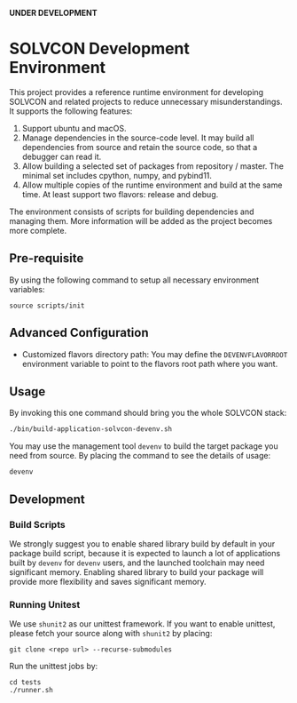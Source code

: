 **UNDER DEVELOPMENT**

# SOLVCON Development Environment

This project provides a reference runtime environment for developing SOLVCON
and related projects to reduce unnecessary misunderstandings.  It supports the
following features:

1. Support ubuntu and macOS.
2. Manage dependencies in the source-code level.  It may build all dependencies
   from source and retain the source code, so that a debugger can read it.
3. Allow building a selected set of packages from repository / master.  The
   minimal set includes cpython, numpy, and pybind11.
4. Allow multiple copies of the runtime environment and build at the same time.
   At least support two flavors: release and debug.

The environment consists of scripts for building dependencies and managing
them.  More information will be added as the project becomes more complete.


## Pre-requisite

By using the following command to setup all necessary environment variables:

```
source scripts/init
```

## Advanced Configuration

* Customized flavors directory path: You may define the `DEVENVFLAVORROOT`
environment variable to point to the flavors root path where you want.


## Usage

By invoking this one command should bring you the whole SOLVCON stack:

```bash
./bin/build-application-solvcon-devenv.sh
```

You may use the management tool `devenv` to build the target package you need
from source.  By placing the command to see the details of usage:

```
devenv
```


## Development

### Build Scripts

We strongly suggest you to enable shared library build by default in your
package build script, because it is expected to launch a lot of applications
built by `devenv` for `devenv` users, and the launched toolchain may need
significant memory. Enabling shared library to build your package will provide
more flexibility and saves significant memory.


### Running Unitest

We use `shunit2` as our unittest framework. If you want to enable unittest, please fetch your source along with `shunit2` by placing:

```
git clone <repo url> --recurse-submodules
```


Run the unittest jobs by:

```
cd tests
./runner.sh
```


<!-- vim: set ff=unix ft=markdown fenc=utf8 sw=2 tw=79: -->

